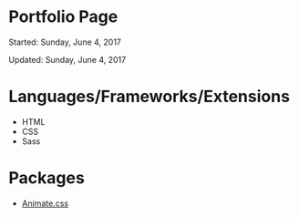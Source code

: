 # Portfolio Page

Started: Sunday, June 4, 2017

Updated: Sunday, June 4, 2017

# Languages/Frameworks/Extensions
* HTML
* CSS
* Sass

# Packages
* [Animate.css](https://daneden.github.io/animate.css/)
